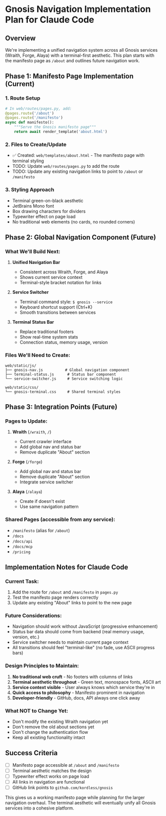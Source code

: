 # Gnosis Navigation Implementation Plan for Claude Code

## Overview
We're implementing a unified navigation system across all Gnosis services (Wraith, Forge, Alaya) with a terminal-first aesthetic. This plan starts with the manifesto page as `/about` and outlines future navigation work.

## Phase 1: Manifesto Page Implementation (Current)

### 1. Route Setup
```python
# In web/routes/pages.py, add:
@pages.route('/about')
@pages.route('/manifesto')
async def manifesto():
    """Serve the Gnosis manifesto page"""
    return await render_template('about.html')
```

### 2. Files to Create/Update
- ✅ Created: `web/templates/about.html` - The manifesto page with terminal styling
- TODO: Update `web/routes/pages.py` to add the route
- TODO: Update any existing navigation links to point to `/about` or `/manifesto`

### 3. Styling Approach
- Terminal green-on-black aesthetic
- JetBrains Mono font
- Box drawing characters for dividers
- Typewriter effect on page load
- No traditional web elements (no cards, no rounded corners)

## Phase 2: Global Navigation Component (Future)

### What We'll Build Next:
1. **Unified Navigation Bar**
   - Consistent across Wraith, Forge, and Alaya
   - Shows current service context
   - Terminal-style bracket notation for links

2. **Service Switcher**
   - Terminal command style: `$ gnosis --service`
   - Keyboard shortcut support (Ctrl+K)
   - Smooth transitions between services

3. **Terminal Status Bar**
   - Replace traditional footers
   - Show real-time system stats
   - Connection status, memory usage, version

### Files We'll Need to Create:
```
web/static/js/
├── gnosis-nav.js          # Global navigation component
├── terminal-status.js      # Status bar component
└── service-switcher.js     # Service switching logic

web/static/css/
└── gnosis-terminal.css     # Shared terminal styles
```

## Phase 3: Integration Points (Future)

### Pages to Update:
1. **Wraith** (`/wraith`, `/`)
   - Current crawler interface
   - Add global nav and status bar
   - Remove duplicate "About" section

2. **Forge** (`/forge`)
   - Add global nav and status bar
   - Remove duplicate "About" section
   - Integrate service switcher

3. **Alaya** (`/alaya`)
   - Create if doesn't exist
   - Use same navigation pattern

### Shared Pages (accessible from any service):
- `/manifesto` (alias for `/about`)
- `/docs`
- `/docs/api`
- `/docs/mcp`
- `/pricing`

## Implementation Notes for Claude Code

### Current Task:
1. Add the route for `/about` and `/manifesto` in `pages.py`
2. Test the manifesto page renders correctly
3. Update any existing "About" links to point to the new page

### Future Considerations:
- Navigation should work without JavaScript (progressive enhancement)
- Status bar data should come from backend (real memory usage, version, etc.)
- Service switcher needs to maintain current page context
- All transitions should feel "terminal-like" (no fade, use ASCII progress bars)

### Design Principles to Maintain:
1. **No traditional web cruft** - No footers with columns of links
2. **Terminal aesthetic throughout** - Green text, monospace fonts, ASCII art
3. **Service context visible** - User always knows which service they're in
4. **Quick access to philosophy** - Manifesto prominent in navigation
5. **Developer-friendly** - GitHub, docs, API always one click away

### What NOT to Change Yet:
- Don't modify the existing Wraith navigation yet
- Don't remove the old about sections yet
- Don't change the authentication flow
- Keep all existing functionality intact

## Success Criteria
- [ ] Manifesto page accessible at `/about` and `/manifesto`
- [ ] Terminal aesthetic matches the design
- [ ] Typewriter effect works on page load
- [ ] All links in navigation are functional
- [ ] GitHub link points to `github.com/kordless/gnosis`

This gives us a working manifesto page while planning for the larger navigation overhaul. The terminal aesthetic will eventually unify all Gnosis services into a cohesive platform.
